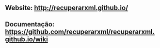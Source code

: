 
## Website: http://recuperarxml.github.io/

## Documentação: https://github.com/recuperarxml/recuperarxml.github.io/wiki
